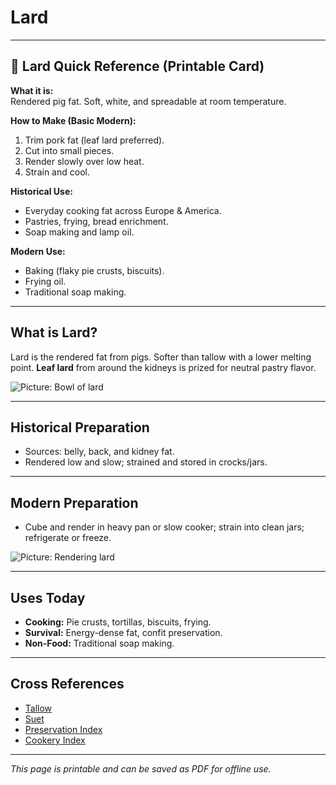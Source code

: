 # Lard

---

## 📜 Lard Quick Reference (Printable Card)

**What it is:**  
Rendered pig fat. Soft, white, and spreadable at room temperature.  

**How to Make (Basic Modern):**  
1. Trim pork fat (leaf lard preferred).  
2. Cut into small pieces.  
3. Render slowly over low heat.  
4. Strain and cool.  

**Historical Use:**  
- Everyday cooking fat across Europe & America.  
- Pastries, frying, bread enrichment.  
- Soap making and lamp oil.  

**Modern Use:**  
- Baking (flaky pie crusts, biscuits).  
- Frying oil.  
- Traditional soap making.  

---

## What is Lard?  

Lard is the rendered fat from pigs. Softer than tallow with a lower melting point. **Leaf lard** from around the kidneys is prized for neutral pastry flavor.  

![Picture: Bowl of lard](placeholder-lard.jpg)

---

## Historical Preparation  

- Sources: belly, back, and kidney fat.  
- Rendered low and slow; strained and stored in crocks/jars.  

---

## Modern Preparation  

- Cube and render in heavy pan or slow cooker; strain into clean jars; refrigerate or freeze.  

![Picture: Rendering lard](placeholder-lard-render.jpg)

---

## Uses Today  

- **Cooking:** Pie crusts, tortillas, biscuits, frying.  
- **Survival:** Energy-dense fat, confit preservation.  
- **Non-Food:** Traditional soap making.  

---

## Cross References  

- [Tallow](tallow.md)  
- [Suet](suet.md)  
- [Preservation Index](../../preservation.md)  
- [Cookery Index](../../cookery.md)  

---

*This page is printable and can be saved as PDF for offline use.*
